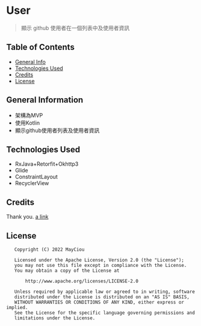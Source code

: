 # User
> 顯示 github 使用者在一個列表中及使用者資訊

## Table of Contents
* [General Info](#general-information)
* [Technologies Used](#technologies-used)
* [Credits](#credits)  
* [License](#license)


## General Information
- 架構為MVP
- 使用Kotlin
- 顯示github使用者列表及使用者資訊


## Technologies Used
- RxJava+Retorfit+Okhttp3
- Glide
- ConstraintLayout
- RecyclerView

## Credits
Thank you.
[a link](https://github.com/Pyush/Android-RecyclerView-Loadmore)

## License
```
   Copyright (C) 2022 MayCiou

   Licensed under the Apache License, Version 2.0 (the "License");
   you may not use this file except in compliance with the License.
   You may obtain a copy of the License at

       http://www.apache.org/licenses/LICENSE-2.0

   Unless required by applicable law or agreed to in writing, software
   distributed under the License is distributed on an "AS IS" BASIS,
   WITHOUT WARRANTIES OR CONDITIONS OF ANY KIND, either express or implied.
   See the License for the specific language governing permissions and
   limitations under the License.
```

